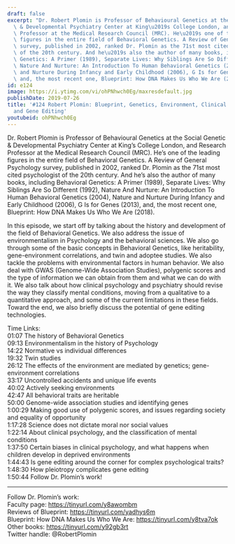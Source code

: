 ```yaml
---
draft: false
excerpt: "Dr. Robert Plomin is Professor of Behavioural Genetics at the Social Genetic\
  \ & Developmental Psychiatry Center at King\u2019s College London, and Research\
  \ Professor at the Medical Research Council (MRC). He\u2019s one of the leading\
  \ figures in the entire field of Behavioral Genetics. A Review of General Psychology\
  \ survey, published in 2002, ranked Dr. Plomin as the 71st most cited psychologist\
  \ of the 20th century. And he\u2019s also the author of many books, including Behavioral\
  \ Genetics: A Primer (1989), Separate Lives: Why Siblings Are So Different (1992),\
  \ Nature And Nurture: An Introduction To Human Behavioral Genetics (2004), Nature\
  \ and Nurture During Infancy and Early Childhood (2006), G Is for Genes (2013),\
  \ and, the most recent one, Blueprint: How DNA Makes Us Who We Are (2018)."
id: e124
image: https://i.ytimg.com/vi/ohPNhwch0Eg/maxresdefault.jpg
publishDate: 2019-07-26
title: '#124 Robert Plomin: Blueprint, Genetics, Environment, Clinical Psychology,
  and Gene Editing'
youtubeid: ohPNhwch0Eg
---
```

Dr. Robert Plomin is Professor of Behavioural Genetics at the Social Genetic & Developmental Psychiatry Center at King’s College London, and Research Professor at the Medical Research Council (MRC). He’s one of the leading figures in the entire field of Behavioral Genetics. A Review of General Psychology survey, published in 2002, ranked Dr. Plomin as the 71st most cited psychologist of the 20th century. And he’s also the author of many books, including Behavioral Genetics: A Primer (1989), Separate Lives: Why Siblings Are So Different (1992), Nature And Nurture: An Introduction To Human Behavioral Genetics (2004), Nature and Nurture During Infancy and Early Childhood (2006), G Is for Genes (2013), and, the most recent one, Blueprint: How DNA Makes Us Who We Are (2018).

In this episode, we start off by talking about the history and development of the field of Behavioral Genetics. We also address the issue of environmentalism in Psychology and the behavioral sciences. We also go through some of the basic concepts in Behavioral Genetics, like heritability, gene-environment correlations, and twin and adoptee studies. We also tackle the problems with environmental factors in human behavior. We also deal with GWAS (Genome-Wide Association Studies), polygenic scores and the type of information we can obtain from them and what we can do with it. We also talk about how clinical psychology and psychiatry should revise the way they classify mental conditions, moving from a qualitative to a quantitative approach, and some of the current limitations in these fields. Toward the end, we also briefly discuss the potential of gene editing technologies.

Time Links:  
01:07  The history of Behavioral Genetics  
09:13  Environmentalism in the history of Psychology                            
14:22  Normative vs individual differences              
19:32  Twin studies            
26:12  The effects of the environment are mediated by genetics; gene-environment correlations     
33:17  Uncontrolled accidents and unique life events        
40:02  Actively seeking environments         
42:47  All behavioral traits are heritable      
50:00  Genome-wide association studies and identifying genes  
1:00:29  Making good use of polygenic scores, and issues regarding society and equality of opportunity  
1:17:28  Science does not dictate moral nor social values  
1:22:14  About clinical psychology, and the classification of mental conditions  
1:37:50  Certain biases in clinical psychology, and what happens when children develop in deprived environments  
1:44:43  Is gene editing around the corner for complex psychological traits?  
1:48:30  How pleiotropy complicates gene editing  
1:50:44  Follow Dr. Plomin’s work!

---

Follow Dr. Plomin’s work:  
Faculty page: https://tinyurl.com/y8awombm  
Reviews of Blueprint: https://tinyurl.com/yadhys6m  
Blueprint: How DNA Makes Us Who We Are: https://tinyurl.com/y8tva7ok  
Other books: https://tinyurl.com/y92gb3rt  
Twitter handle: @RobertPlomin  
